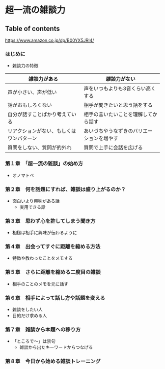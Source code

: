 # 超一流の雑談力
## Table of contents
<https://www.amazon.co.jp/dp/B00YX5JRI4/>

### はじめに
- 雑談力の特徴

| 雑談力がある                             | 雑談力がない                               |
| ---------------------------------------- | ------------------------------------------ |
| 声が小さい、声が低い                     | 声をいつもよりも3音くらい高くする          |
| 話がおもしろくない                       | 相手が聞きたいと思う話をする               |
| 自分が話すことばかり考えている           | 相手の言いたいことを理解してから話す       |
| リアクションがない、もしくはワンパターン | あいづちやうなずきのバリエーションを増やす |
| 質問をしない、質問が的外れ               | 質問で上手に会話を広げる                   |

### 第１章　「超一流の雑談」の始め方
- オノマトペ

### 第２章　何を話題にすれば、雑談は盛り上がるのか？
- 面白いより興味がある話
    - 実用できる話

### 第３章　思わず心を許してしまう聞き方
- 相槌は相手に興味が伝わるように

### 第４章　出会ってすぐに距離を縮める方法
- 特徴や教わったことをメモする

### 第５章　さらに距離を縮める二度目の雑談
- 相手のことのメモを元に話す

### 第６章　相手によって話し方や話題を変える
- 雑談をしたい人
- 目的だけ求める人

### 第７章　雑談から本題への移り方
- 「ところで～」は禁句
    - 雑談から出たキーワードからつなげる

### 第８章　今日から始める雑談トレーニング
